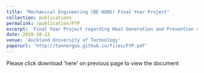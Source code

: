```yaml
---
title: "Mechanical Engineering (BE HONS) Final Year Project"
collection: publications
permalink: /publication/FYP
excerpt: 'Final Year Project regarding Heat Generation and Prevention of Overheating in Lithium Ion Batteries'
date: 2020-10-22
venue: 'Auckland University of Technology'
paperurl: 'http://tannerguo.github.io/files/FYP.pdf'
---
```


Please click download 'here' on previous page to view the document
